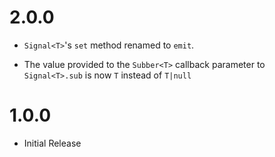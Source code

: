 # 2.0.0

- `Signal<T>`'s `set` method renamed to `emit`.

- The value provided to the `Subber<T>` callback parameter to `Signal<T>.sub` is now `T` instead of `T|null`

# 1.0.0

- Initial Release
